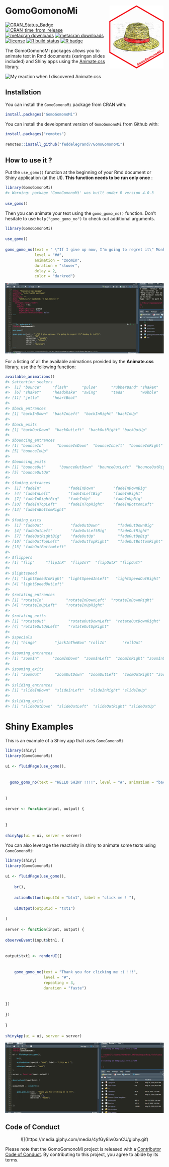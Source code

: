 
<!-- README.md is generated from README.Rmd. Please edit that file -->

# GomoGomonoMi <a><img src='man/figures/hex.png' align="right" height="200" /></a>

<!-- badges: start -->

[![CRAN\_Status\_Badge](https://www.r-pkg.org/badges/version/GomoGomonoMi)](https://cran.r-project.org/package=GomoGomonoMi)
[![CRAN\_time\_from\_release](https://www.r-pkg.org/badges/ago/GomoGomonoMi)](https://cran.r-project.org/package=GomoGomonoMi)
[![metacran
downloads](https://cranlogs.r-pkg.org/badges/GomoGomonoMi)](https://cran.r-project.org/package=GomoGomonoMi)
[![metacran
downloads](https://cranlogs.r-pkg.org/badges/grand-total/GomoGomonoMi)](https://cran.r-project.org/package=GomoGomonoMi)
[![license](https://img.shields.io/github/license/mashape/apistatus.svg)](https://choosealicense.com/licenses/mit/)
[![R build
status](https://github.com/feddelegrand7/GomoGomonoMi/workflows/R-CMD-check/badge.svg)](https://github.com/feddelegrand7/GomoGomonoMi/actions)
[![R
badge](https://img.shields.io/badge/Build%20with-♥%20and%20R-pink)](https://github.com/feddelegrand7/GomoGomonoMi)

<!-- badges: end -->

The GomoGomonoMi packages allows you to animate text in Rmd documents
(xaringan slides included) and Shiny apps using the
[Animate.css](https://animate.style/) library.

![My reaction when I discovered
Animate.css](https://media.giphy.com/media/Uk2SWbNXWDnVe/giphy.gif)

## Installation

You can install the `GomoGomonoMi` package from CRAN with:

``` r
install.packages("GomoGomonoMi")
```

You can install the development version of `GomoGomonoMi` from Github
with:

``` r
install.packages("remotes")

remotes::install_github("feddelegrand7/GomoGomonoMi")
```

## How to use it ?

Put the `use_gomo()` function at the beginning of your Rmd document or
Shiny application (at the UI). **This function needs to be run only
once** :

``` r
library(GomoGomonoMi)
#> Warning: package 'GomoGomonoMi' was built under R version 4.0.3

use_gomo()
```

<!--html_preserve-->
<head>

<link
  rel='stylesheet'
  href='https://cdnjs.cloudflare.com/ajax/libs/animate.css/4.0.0/animate.min.css'
/>

</head>
<!--/html_preserve-->

Then you can animate your text using the `gomo_gomo_no()` function.
Don’t hesitate to use `help("gomo_gomo_no")` to check out additional
arguments.

``` r
library(GomoGomonoMi)

use_gomo()

gomo_gomo_no(text = " \"If I give up now, I'm going to regret it\" Monkey D. Luffy", 
             level = "##", 
             animation = "zoomIn", 
             duration = "slower", 
             delay = 2, 
             color = "darkred")
```

![A demo of the gomo\_gomo\_no() function](man/figures/gomoexample.gif)

For a listing of all the available animations provided by the
**Animate.css** library, use the following function:

``` r
available_animations()
#> $attention_seekers
#>  [1] "bounce"     "flash"      "pulse"      "rubberBand" "shakeX"    
#>  [6] "shakeY"     "headShake"  "swing"      "tada"       "wobble"    
#> [11] "jello"      "heartBeat" 
#> 
#> $back_entrances
#> [1] "backInDown"  "backInLeft"  "backInRight" "backInUp"   
#> 
#> $back_exits
#> [1] "backOutDown"  "backOutLeft"  "backOutRight" "backOutUp"   
#> 
#> $bouncing_entrances
#> [1] "bounceIn"      "bounceInDown"  "bounceInLeft"  "bounceInRight"
#> [5] "bounceInUp"   
#> 
#> $bouncing_exits
#> [1] "bounceOut"      "bounceOutDown"  "bounceOutLeft"  "bounceOutRight"
#> [5] "bounceOutUp"   
#> 
#> $fading_entrances
#>  [1] "fadeIn"            "fadeInDown"        "fadeInDownBig"    
#>  [4] "fadeInLeft"        "fadeInLeftBig"     "fadeInRight"      
#>  [7] "fadeInRightBig"    "fadeInUp"          "fadeInUpBig"      
#> [10] "fadeInTopLeft"     "fadeInTopRight"    "fadeInBottomLeft" 
#> [13] "fadeInBottomRight"
#> 
#> $fading_exits
#>  [1] "fadeOut"            "fadeOutDown"        "fadeOutDownBig"    
#>  [4] "fadeOutLeft"        "fadeOutLeftBig"     "fadeOutRight"      
#>  [7] "fadeOutRightBig"    "fadeOutUp"          "fadeOutUpBig"      
#> [10] "fadeOutTopLeft"     "fadeOutTopRight"    "fadeOutBottomRight"
#> [13] "fadeOutBottomLeft" 
#> 
#> $flippers
#> [1] "flip"     "flipInX"  "flipInY"  "flipOutX" "flipOutY"
#> 
#> $lightspeed
#> [1] "lightSpeedInRight"  "lightSpeedInLeft"   "lightSpeedOutRight"
#> [4] "lightSpeedOutLeft" 
#> 
#> $rotating_entrances
#> [1] "rotateIn"          "rotateInDownLeft"  "rotateInDownRight"
#> [4] "rotateInUpLeft"    "rotateInUpRight"  
#> 
#> $rotating_exits
#> [1] "rotateOut"          "rotateOutDownLeft"  "rotateOutDownRight"
#> [4] "rotateOutUpLeft"    "rotateOutUpRight"  
#> 
#> $specials
#> [1] "hinge"        "jackInTheBox" "rollIn"       "rollOut"     
#> 
#> $zooming_entrances
#> [1] "zoomIn"      "zoomInDown"  "zoomInLeft"  "zoomInRight" "zoomInUp"   
#> 
#> $zooming_exits
#> [1] "zoomOut"      "zoomOutDown"  "zoomOutLeft"  "zoomOutRight" "zoomOutUp"   
#> 
#> $sliding_entrances
#> [1] "slideInDown"  "slideInLeft"  "slideInRight" "slideInUp"   
#> 
#> $sliding_exits
#> [1] "slideOutDown"  "slideOutLeft"  "slideOutRight" "slideOutUp"
```

# Shiny Examples

This is an example of a Shiny app that uses `GomoGomonoMi`

``` r
library(shiny)
library(GomoGomonoMi)

ui <- fluidPage(use_gomo(), 
                
                
  gomo_gomo_no(text = "HELLO SHINY !!!!", level = "#", animation = "backInDown", duration = "slower")
            

)

server <- function(input, output) {


}

shinyApp(ui = ui, server = server)
```

You can also leverage the reactivity in shiny to animate some texts
using `GomoGomonoMi`:

``` r
library(shiny)
library(GomoGomonoMi)

ui <- fluidPage(use_gomo(), 
    
    br(),
    
    actionButton(inputId = "btn1", label = "click me ! "), 
    
    uiOutput(outputId = "txt1")
   
)

server <- function(input, output) {
    
observeEvent(input$btn1, {
    
    
output$txt1 <- renderUI({
    
    
    gomo_gomo_no(text = "Thank you for clicking me :) !!!", 
                 level = "#", 
                 repeating = 3, 
                 duration = "faste")

    
})
    
})

}

shinyApp(ui = ui, server = server)
```

![Example of reactivity with GomoGomonoMi](man/figures/gomoexample2.gif)

## Code of Conduct

<center>
![](https://media.giphy.com/media/4yfGy8lw0xnCU/giphy.gif)
</center>

Please note that the GomoGomonoMi project is released with a
[Contributor Code of
Conduct](https://contributor-covenant.org/version/2/0/CODE_OF_CONDUCT.html).
By contributing to this project, you agree to abide by its terms.
